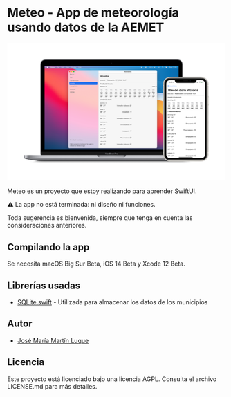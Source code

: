 # Meteo - App de meteorología usando datos de la AEMET

![Capturas de pantalla de la app](meteo.png)

Meteo es un proyecto que estoy realizando para aprender SwiftUI.

⚠️ La app no está terminada: ni diseño ni funciones.

Toda sugerencia es bienvenida, siempre que tenga en cuenta las consideraciones anteriores.

## Compilando la app

Se necesita macOS Big Sur Beta, iOS 14 Beta y Xcode 12 Beta.

## Librerías usadas

- [SQLite.swift](https://github.com/stephencelis/SQLite.swift) - Utilizada para almacenar los datos de los municipios

## Autor

- [José María Martín Luque](https://jmml.me)

## Licencia

Este proyecto está licenciado bajo una licencia AGPL.
Consulta el archivo LICENSE.md para más detalles.